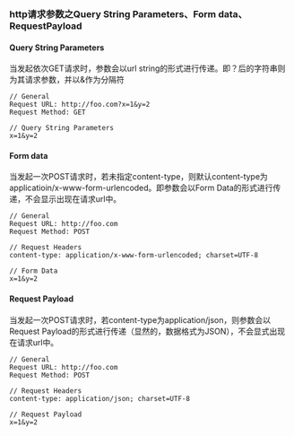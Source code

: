 ### http请求参数之Query String Parameters、Form data、RequestPayload

#### Query String Parameters
当发起依次GET请求时，参数会以url string的形式进行传递。即？后的字符串则为其请求参数，并以&作为分隔符

```
// General
Request URL: http://foo.com?x=1&y=2
Request Method: GET

// Query String Parameters
x=1&y=2
```
#### Form data
当发起一次POST请求时，若未指定content-type，则默认content-type为applicatioin/x-www-form-urlencoded。即参数会以Form Data的形式进行传递，不会显示出现在请求url中。
```
// General
Request URL: http://foo.com
Request Method: POST

// Request Headers
content-type: application/x-www-form-urlencoded; charset=UTF-8

// Form Data
x=1&y=2
```
#### Request Payload
当发起一次POST请求时，若content-type为application/json，则参数会以Request Payload的形式进行传递（显然的，数据格式为JSON），不会显式出现在请求url中。
```
// General
Request URL: http://foo.com
Request Method: POST

// Request Headers
content-type: application/json; charset=UTF-8

// Request Payload
x=1&y=2
```
